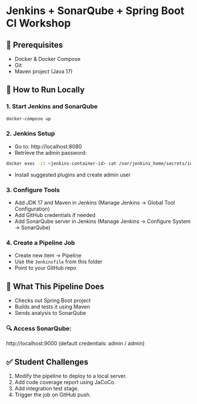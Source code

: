 # Jenkins + SonarQube + Spring Boot CI Workshop

## 🧰 Prerequisites
- Docker & Docker Compose
- Git
- Maven project (Java 17)

## 🧪 How to Run Locally

### 1. Start Jenkins and SonarQube
```bash
docker-compose up
```

### 2. Jenkins Setup
- Go to: http://localhost:8080
- Retrieve the admin password:
```bash
docker exec -it <jenkins-container-id> cat /var/jenkins_home/secrets/initialAdminPassword
```
- Install suggested plugins and create admin user

### 3. Configure Tools
- Add JDK 17 and Maven in Jenkins (Manage Jenkins → Global Tool Configuration)
- Add GitHub credentials if needed
- Add SonarQube server in Jenkins (Manage Jenkins → Configure System → SonarQube)

### 4. Create a Pipeline Job
- Create new item → Pipeline
- Use the `Jenkinsfile` from this folder
- Point to your GitHub repo

## 🧪 What This Pipeline Does
- Checks out Spring Boot project
- Builds and tests it using Maven
- Sends analysis to SonarQube

### 🔍 Access SonarQube:
http://localhost:9000 (default credentials: admin / admin)

## ✅ Student Challenges
1. Modify the pipeline to deploy to a local server.
2. Add code coverage report using JaCoCo.
3. Add integration test stage.
4. Trigger the job on GitHub push.